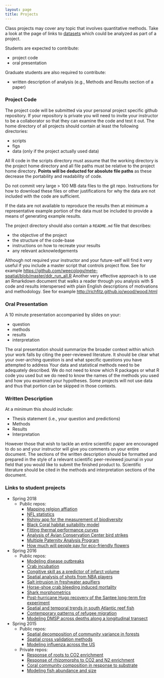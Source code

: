 ```yaml
---
layout: page
title: Projects
---
```


Class projects may cover any topic that involves quantitative methods.
Take a look at the page of links to [datasets](../data) which could be 
analyzed as part of a project.

Students are expected to contribute:

* project code
* oral presentation

Graduate students are also required to contribute: 

* written description of analysis (e.g., Methods and Results section of a paper)

### Project Code

The project code will be submitted via your personal project specific github 
repository. 
If your repository is private you will need to invite your instructor to be a 
collaborator so that they can examine the code and test it out.
The home directory of all projects should contain at least the following directories:

* scripts
* figs
* data (only if the project actually used data)

All R code in the scripts directory must assume that the working directory is 
the project home directory and all file paths must be relative to the project
home directory. 
**Points will be deducted for absolute file paths** as these decrease the portability
and readability of code.

Do not commit very large > 100 MB data files to the git repo. Instructions for 
how to download these files or other justifications for why the data are not
included with the code are sufficient. 

If the data are not available to reproduce the results then at minimum a representative example portion of the data must be included to provide a means
of generating example results.  

The project directory should also contain a `README.md` file that describes:

* the objective of the project
* the structure of the code-base
* instructions on how to recreate your results
* any relevant acknowledgements

Although not required your instructor and your future-self will find it very
useful if you include a master script that controls project flow. 
See for example <https://github.com/weecology/mete-spatial/blob/master/ddr_run_all.R>
Another very effective approach is to use an Rmarkdown document that walks a reader
through you analysis with $ code and results interspersed with plain English 
descriptions of motivations and methodology. See for example <http://richfitz.github.io/wood/wood.html>

### Oral Presentation

A 10 minute presentation accompanied by slides on your: 

* question
* methods
* results
* interpretation

The oral presentation should summarize the broader context within which your 
work falls by citing the peer-reviewed literature. 
It should be clear what your over-arching question is and what specific questions
you have attempted to address
Your data and statistical methods need to be adequately described.
We do not need to know which R packages or what R code you used but we do need to
know the names of the methods you used and how you examined your hypotheses.
Some projects will not use data and thus that portion can be skipped in those
contexts.

### Written Description
At a minimum this should include:

* Thesis statement (i.e., your question and predictions)
* Methods
* Results
* Interpretation

However those that wish to tackle an entire scientific paper are encouraged to 
do so and your instructor will give you comments on your entire document. 
The sections of the written description should be formatted and prepared in the 
style of a relevant scientific peer-reviewed journal in your field that you 
would like to submit the finished product to. 
Scientific literature should be cited in the methods and interpretation sections
of the document. 

### Links to student projects
* Spring 2018
    - Public repos:
        - [Mapping relgion affiation](https://github.com/katiebalcewicz/quant-methods/tree/master/Project)
        - [NFL statistics](https://github.com/g-rock/nfl.git)
        - [Rshiny app for the measurement of biodiversity](https://github.com/caroliver/mobr.git)
        - [Black Coral habitat suitability model](https://github.com/prouxzs/BlackCoralMesoscaleHabitatSuitabilityModel.git)
        - [Fitting thermal performance curves](https://github.com/Wellingem/Metabolic_thermal_performance_curves.git)
        - [Analysis of Avian Conservation Center bird strikes](https://github.com/conradcd/ACC_Bird_Strikes)
        - [Multiple Paternity Analysis Program](https://github.com/sporrema/Multiple-Paternity-Analysis-Program)
        - [How much will people pay for eco-friendly flowers](https://github.com/rachelwiser/WiserThesisRCode)
* Spring 2016
    - Public repos:
        - [Modeling disease outbreaks](https://github.com/TomNash/vaccine-project)
        - [Crab incubation](https://github.com/mackk1/Project)
        - [Congitive skill as a predictor of infarct volume](https://github.com/andersenme/infarct_volume_analysis)
        - [Spatial analysis of shots from NBA players](https://github.com/oshimamh/nbaProj)
        - [Salt intrusion in freshwater aquifiers](https://github.com/mikala-randich/fwsw_proj)
        - [Horse-shoe crab bleeding induced mortality](https://github.com/kristinlinesch/HSC_bleed)
        - [Shark morphometrics](https://github.com/Jordylacrosse/Shark-Morphometrics)
        - [Post-hurricane Hugo recovery of the Santee long-term fire experiment](https://github.com/smccau/santee_fire)
        - [Spatial and temporal trends in south Atlantic reef fish](https://github.com/walkermf/Reef_fish-)
        - [Contemporary patterns of refugee migration](https://github.com/sarahwie/refugee_migration_trends)
        - [Modeling DMSP across depths along a longitudinal transect](https://github.com/shoresk/Savannah-June-2015-DMSP-Predictors)
* Spring 2015
    - Public repos:
        - [Spatial decomposition of community variance in forests](https://github.com/claydustin/tree_vario)
        - [Spatial cross validation methods](https://github.com/lesliedb/spatial_cv) 
        - [Modeling influenza across the US](https://github.com/tswilkin/Influenza-Quant-Project)
    - Private repos:
        - [Response of roots to CO2 enrichment](https://github.com/Kvcross/Duke_FACE_Belowground)
        - [Response of rhizomorphs to CO2 and N2 enrichment](https://github.com/davidmhood/Rhizomorph_FACE)
        - [Coral community composition in response to substrate](https://github.com/MRittinghouse/ThesisProject)
        - [Modeling fish abundance and size](https://github.com/friedrichknuth/project)



